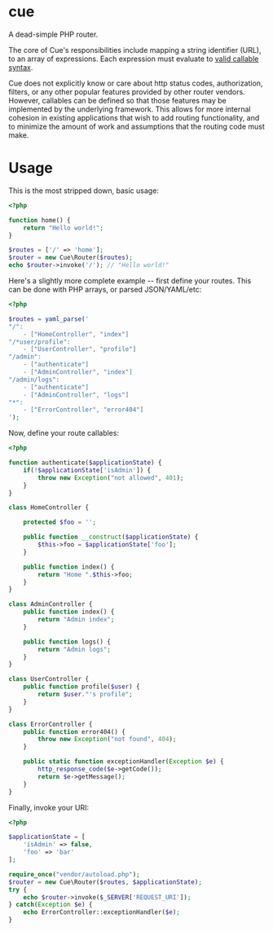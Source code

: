 cue
===

A dead-simple PHP router.

The core of Cue's responsibilities include mapping a string identifier (URL), to an array of expressions.
Each expression must evaluate to [valid callable syntax](http://www.php.net/manual/en/language.types.callable.php).

Cue does not explicitly know or care about http status codes, authorization, filters, or any other popular features
provided by other router vendors. However, callables can be defined so that those features may be implemented by the
underlying framework. This allows for more internal cohesion in existing applications that wish to add routing
functionality, and to minimize the amount of work and assumptions that the routing code must make.

Usage
=====

This is the most stripped down, basic usage:

```php
<?php

function home() {
    return "Hello world!";
}

$routes = ['/' => 'home'];
$router = new Cue\Router($routes);
echo $router->invoke('/'); // "Hello world!"
```

Here's a slightly more complete example -- first define your routes. This can be done with PHP arrays, or parsed JSON/YAML/etc:

```php
<?php

$routes = yaml_parse('
"/":
    - ["HomeController", "index"]
"/*user/profile":
    - ["UserController", "profile"]
"/admin":
    - ["authenticate"]
    - ["AdminController", "index"]
"/admin/logs":
    - ["authenticate"]
    - ["AdminController", "logs"]
"*":
    - ["ErrorController", "error404"]
');
```

Now, define your route callables:

```php
<?php

function authenticate($applicationState) {
    if(!$applicationState['isAdmin']) {
        throw new Exception("not allowed", 401);
    }
}

class HomeController {

    protected $foo = '';

    public function __construct($applicationState) {
        $this->foo = $applicationState['foo'];
    }

    public function index() {
        return "Home ".$this->foo;
    }
}

class AdminController {
    public function index() {
        return "Admin index";
    }

    public function logs() {
        return "Admin logs";
    }
}

class UserController {
    public function profile($user) {
        return $user."'s profile";
    }
}

class ErrorController {
    public function error404() {
        throw new Exception("not found", 404);
    }

    public static function exceptionHandler(Exception $e) {
        http_response_code($e->getCode());
        return $e->getMessage();
    }
}
```

Finally, invoke your URI:

```php
<?php

$applicationState = [
    'isAdmin' => false,
    'foo' => 'bar'
];

require_once("vendor/autoload.php");
$router = new Cue\Router($routes, $applicationState);
try {
    echo $router->invoke($_SERVER['REQUEST_URI']);
} catch(Exception $e) {
    echo ErrorController::exceptionHandler($e);
}
```